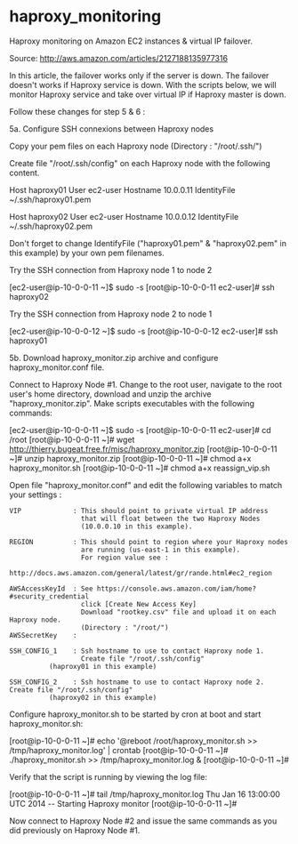 haproxy_monitoring
==================

Haproxy monitoring on Amazon EC2 instances & virtual IP failover.

Source: http://aws.amazon.com/articles/2127188135977316

In this article, the failover works only if the server is down.
The failover doesn't works if Haproxy service is down.
With the scripts below, we will monitor Haproxy service 
and take over virtual IP if Haproxy master is down.



Follow these changes for step 5 & 6 :

5a. Configure SSH connexions between Haproxy nodes

Copy your pem files on each Haproxy node (Directory : "/root/.ssh/")

Create file "/root/.ssh/config" on each Haproxy node with the following content.

Host haproxy01
        User ec2-user
        Hostname 10.0.0.11
        IdentityFile ~/.ssh/haproxy01.pem

Host haproxy02
        User ec2-user
        Hostname 10.0.0.12
        IdentityFile ~/.ssh/haproxy02.pem

Don't forget to change IdentifyFile ("haproxy01.pem" & "haproxy02.pem" in this example) by your own pem filenames.

Try the SSH connection from Haproxy node 1 to node 2

[ec2-user@ip-10-0-0-11 ~]$ sudo -s
[root@ip-10-0-0-11 ec2-user]# ssh haproxy02

Try the SSH connection from Haproxy node 2 to node 1

[ec2-user@ip-10-0-0-12 ~]$ sudo -s
[root@ip-10-0-0-12 ec2-user]# ssh haproxy01



5b. Download haproxy_monitor.zip archive and configure haproxy_monitor.conf file.

Connect to Haproxy Node #1. Change to the root user, navigate to the root user's home
directory, download and unzip the archive "haproxy_monitor.zip". Make scripts
executables with the following commands:

[ec2-user@ip-10-0-0-11 ~]$ sudo -s
[root@ip-10-0-0-11 ec2-user]# cd /root
[root@ip-10-0-0-11 ~]# wget http://thierry.bugeat.free.fr/misc/haproxy_monitor.zip
[root@ip-10-0-0-11 ~]# unzip haproxy_monitor.zip
[root@ip-10-0-0-11 ~]# chmod a+x haproxy_monitor.sh
[root@ip-10-0-0-11 ~]# chmod a+x reassign_vip.sh

Open file "haproxy_monitor.conf" and edit the following variables to match your settings :

	VIP             : This should point to private virtual IP address
                      that will float between the two Haproxy Nodes 
                      (10.0.0.10 in this example).

	REGION          : This should point to region where your Haproxy nodes 
                      are running (us-east-1 in this example).
                      For region value see : 
                      http://docs.aws.amazon.com/general/latest/gr/rande.html#ec2_region

	AWSAccessKeyId	: See https://console.aws.amazon.com/iam/home?#security_credential
                      click [Create New Access Key]
                      Download "rootkey.csv" file and upload it on each Haproxy node. 
                      (Directory : "/root/")
	AWSSecretKey	: 

	SSH_CONFIG_1	: Ssh hostname to use to contact Haproxy node 1. 
                      Create file "/root/.ssh/config"
			  (haproxy01 in this example)

	SSH_CONFIG_2	: Ssh hostname to use to contact Haproxy node 2. Create file "/root/.ssh/config"
			  (haproxy02 in this example)

Configure haproxy_monitor.sh to be started by cron at boot and start haproxy_monitor.sh: 

[root@ip-10-0-0-11 ~]# echo '@reboot /root/haproxy_monitor.sh >> /tmp/haproxy_monitor.log' | crontab
[root@ip-10-0-0-11 ~]# ./haproxy_monitor.sh >> /tmp/haproxy_monitor.log &
[root@ip-10-0-0-11 ~]# 

Verify that the script is running by viewing the log file:

[root@ip-10-0-0-11 ~]# tail /tmp/haproxy_monitor.log 
Thu Jan 16 13:00:00 UTC 2014 -- Starting Haproxy monitor
[root@ip-10-0-0-11 ~]#

Now connect to Haproxy Node #2 and issue the same commands as you did previously on Haproxy Node #1.

